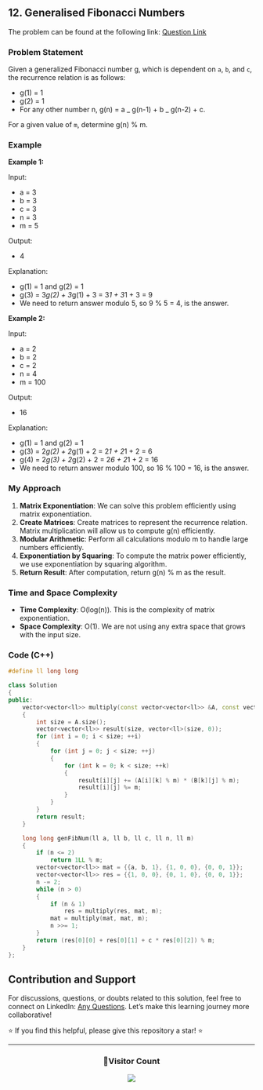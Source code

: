## 12. Generalised Fibonacci Numbers

The problem can be found at the following link: [Question Link](https://www.geeksforgeeks.org/problems/generalised-fibonacci-numbers1820/1)

### Problem Statement

Given a generalized Fibonacci number g, which is dependent on `a`, `b`, and `c`, the recurrence relation is as follows:

- g(1) = 1
- g(2) = 1
- For any other number n, g(n) = a _ g(n-1) + b _ g(n-2) + c.

For a given value of `m`, determine g(n) % m.

### Example

**Example 1:**

Input:

- a = 3
- b = 3
- c = 3
- n = 3
- m = 5

Output:

- 4

Explanation:

- g(1) = 1 and g(2) = 1
- g(3) = 3*g(2) + 3*g(1) + 3 = 3*1 + 3*1 + 3 = 9
- We need to return answer modulo 5, so 9 % 5 = 4, is the answer.

**Example 2:**

Input:

- a = 2
- b = 2
- c = 2
- n = 4
- m = 100

Output:

- 16

Explanation:

- g(1) = 1 and g(2) = 1
- g(3) = 2*g(2) + 2*g(1) + 2 = 2*1 + 2*1 + 2 = 6
- g(4) = 2*g(3) + 2*g(2) + 2 = 2*6 + 2*1 + 2 = 16
- We need to return answer modulo 100, so 16 % 100 = 16, is the answer.

### My Approach

1. **Matrix Exponentiation**: We can solve this problem efficiently using matrix exponentiation.
2. **Create Matrices**: Create matrices to represent the recurrence relation. Matrix multiplication will allow us to compute g(n) efficiently.
3. **Modular Arithmetic**: Perform all calculations modulo m to handle large numbers efficiently.
4. **Exponentiation by Squaring**: To compute the matrix power efficiently, we use exponentiation by squaring algorithm.
5. **Return Result**: After computation, return g(n) % m as the result.

### Time and Space Complexity

- **Time Complexity**: O(log(n)). This is the complexity of matrix exponentiation.
- **Space Complexity**: O(1). We are not using any extra space that grows with the input size.

### Code (C++)

```cpp
#define ll long long

class Solution
{
public:
    vector<vector<ll>> multiply(const vector<vector<ll>> &A, const vector<vector<ll>> &B, ll m)
    {
        int size = A.size();
        vector<vector<ll>> result(size, vector<ll>(size, 0));
        for (int i = 0; i < size; ++i)
        {
            for (int j = 0; j < size; ++j)
            {
                for (int k = 0; k < size; ++k)
                {
                    result[i][j] += (A[i][k] % m) * (B[k][j] % m);
                    result[i][j] %= m;
                }
            }
        }
        return result;
    }

    long long genFibNum(ll a, ll b, ll c, ll n, ll m)
    {
        if (n <= 2)
            return 1LL % m;
        vector<vector<ll>> mat = {{a, b, 1}, {1, 0, 0}, {0, 0, 1}};
        vector<vector<ll>> res = {{1, 0, 0}, {0, 1, 0}, {0, 0, 1}};
        n -= 2;
        while (n > 0)
        {
            if (n & 1)
                res = multiply(res, mat, m);
            mat = multiply(mat, mat, m);
            n >>= 1;
        }
        return (res[0][0] + res[0][1] + c * res[0][2]) % m;
    }
};
```

## Contribution and Support

For discussions, questions, or doubts related to this solution, feel free to connect on LinkedIn: [Any Questions](https://www.linkedin.com/in/patel-hetkumar-sandipbhai-8b110525a/). Let’s make this learning journey more collaborative!

⭐ If you find this helpful, please give this repository a star! ⭐

---

<div align="center">
  <h3><b>📍Visitor Count</b></h3>
</div>

<p align="center">
  <img src="https://visitor-badge.laobi.icu/badge?page_id=Hunterdii.GeeksforGeeks-POTD" />
</p>
